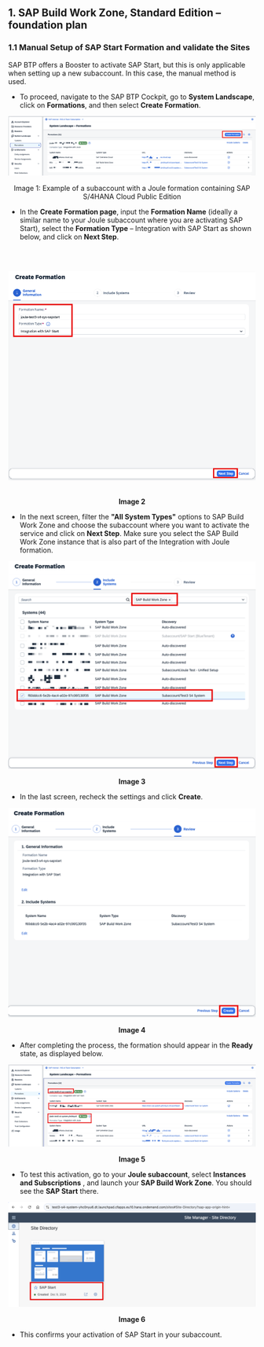 ## 1. SAP Build Work Zone, Standard Edition – foundation plan 
 
### 1.1 Manual Setup of SAP Start Formation and validate the Sites 

SAP BTP offers a Booster to activate SAP Start, but this is only applicable when setting up a new subaccount. In this case, the manual method is used.
- To proceed, navigate to the SAP BTP Cockpit, go to **System Landscape**, click on **Formations**, and then select **Create Formation**. 

![Formation](images/2.png)
<p align="center">Image 1: Example of a subaccount with a Joule formation containing SAP S/4HANA Cloud Public Edition</p>

- In the **Create Formation page**, input the **Formation Name** (ideally a similar name to your Joule subaccount where you are activating SAP Start), select the **Formation Type** – Integration with SAP Start as shown below, and click on **Next Step**.

<br>
<p align="center"> 
<img src="images/3.png"> 
</p>

**<p align="center"> Image 2 </p>**

- In the next screen, filter the **"All System Types"** options to SAP Build Work Zone and choose the subaccount where you want to activate the service and click on **Next Step**. Make sure you select the SAP Build Work Zone instance that is also part of the Integration with Joule formation. 

![Create formation 2](images/4.png)

**<p align="center"> Image 3 </p>**

- In the last screen, recheck the settings and click **Create**.

![Create formation 3](images/5.png)

**<p align="center"> Image 4 </p>**


- After completing the process, the formation should appear in the **Ready** state, as displayed below.

![System Landscape](images/6.png)

**<p align="center"> Image 5 </p>**


- To test this activation, go to your **Joule subaccount**, select **Instances and Subscriptions** , and launch your **SAP Build Work Zone**. You should see the **SAP Start** there.

![Site directory](images/7.png)

**<p align="center"> Image 6 </p>**


- This confirms your activation of SAP Start in your subaccount.
